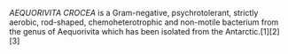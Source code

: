 _AEQUORIVITA CROCEA_ is a Gram-negative, psychrotolerant, strictly aerobic, rod-shaped, chemoheterotrophic and non-motile bacterium from the genus of Aequorivita which has been isolated from the Antarctic.[1][2][3]
